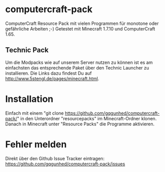 # computercraft-pack
ComputerCraft Resource Pack mit vielen Programmen für monotone oder gefährliche Arbeiten ;-)
Getestet mit Minecraft 1.7.10 und ComputerCraft 1.65.

## Technic Pack
Um die Modpacks wie auf unserem Server nutzen zu können ist es am einfachsten das entsprechende
Paket über den Technic Launcher zu installieren. Die Links dazu findest Du auf http://www.5stengl.de/pages/minecraft.html.

# Installation
Einfach mit einem "git clone https://github.com/gqgunhed/computercraft-pack/" in den Unterordner "resourcepacks" im Minecraft-Ordner klonen.
Danach in Minecraft unter "Resource Packs" die Programme aktivieren.

# Fehler melden
Direkt über den Github Issue Tracker eintragen: https://github.com/gqgunhed/computercraft-pack/issues

